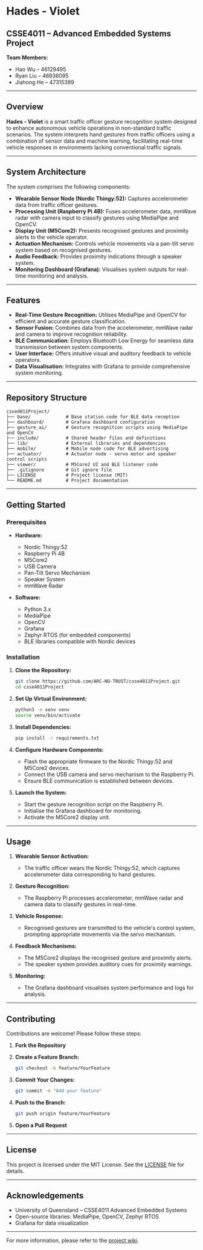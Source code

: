 # Hades - Violet

## CSSE4011 – Advanced Embedded Systems Project

**Team Members:**
- Hao Wu – 46129495
- Ryan Liu – 46936095
- Jiahong He – 47315389

---

## Overview

**Hades - Violet** is a smart traffic officer gesture recognition system designed to enhance autonomous vehicle operations in non-standard traffic scenarios. The system interprets hand gestures from traffic officers using a combination of sensor data and machine learning, facilitating real-time vehicle responses in environments lacking conventional traffic signals.

---

## System Architecture

The system comprises the following components:

- **Wearable Sensor Node (Nordic Thingy:52):** Captures accelerometer data from traffic officer gestures.
- **Processing Unit (Raspberry Pi 4B):** Fuses accelerometer data, mmWave radar with camera input to classify gestures using MediaPipe and OpenCV.
- **Display Unit (M5Core2):** Presents recognised gestures and proximity alerts to the vehicle operator.
- **Actuation Mechanism:** Controls vehicle movements via a pan-tilt servo system based on recognised gestures.
- **Audio Feedback:** Provides proximity indications through a speaker system.
- **Monitoring Dashboard (Grafana):** Visualises system outputs for real-time monitoring and analysis.

---

## Features

- **Real-Time Gesture Recognition:** Utilises MediaPipe and OpenCV for efficient and accurate gesture classification.
- **Sensor Fusion:** Combines data from the accelerometer, mmWave radar and camera to improve recognition reliability.
- **BLE Communication:** Employs Bluetooth Low Energy for seamless data transmission between system components.
- **User Interface:** Offers intuitive visual and auditory feedback to vehicle operators.
- **Data Visualisation:** Integrates with Grafana to provide comprehensive system monitoring.

---

## Repository Structure

```
csse4011Project/
├── base/             # Base station code for BLE data reception
├── dashboard/        # Grafana dashboard configuration
├── gesture_ai/       # Gesture recognition scripts using MediaPipe and OpenCV
├── include/          # Shared header files and definitions
├── lib/              # External libraries and dependencies
├── mobile/           # Mobile node code for BLE advertising
├── actuator/         # Actuator node - servo motor and speaker control scripts
├── viewer/           # M5Core2 UI and BLE listener code
├── .gitignore        # Git ignore file
├── LICENSE           # Project license (MIT)
└── README.md         # Project documentation
```

---

## Getting Started

### Prerequisites

- **Hardware:**
  - Nordic Thingy:52
  - Raspberry Pi 4B
  - M5Core2
  - USB Camera
  - Pan-Tilt Servo Mechanism
  - Speaker System
  - mmWave Radar

- **Software:**
  - Python 3.x
  - MediaPipe
  - OpenCV
  - Grafana
  - Zephyr RTOS (for embedded components)
  - BLE libraries compatible with Nordic devices

### Installation

1. **Clone the Repository:**
   ```bash
   git clone https://github.com/ARC-NO-TRUST/csse4011Project.git
   cd csse4011Project
   ```

2. **Set Up Virtual Environment:**
   ```bash
   python3 -m venv venv
   source venv/bin/activate
   ```

3. **Install Dependencies:**
   ```bash
   pip install -r requirements.txt
   ```

4. **Configure Hardware Components:**
   - Flash the appropriate firmware to the Nordic Thingy:52 and M5Core2 devices.
   - Connect the USB camera and servo mechanism to the Raspberry Pi.
   - Ensure BLE communication is established between devices.

5. **Launch the System:**
   - Start the gesture recognition script on the Raspberry Pi.
   - Initialise the Grafana dashboard for monitoring.
   - Activate the M5Core2 display unit.

---

## Usage

1. **Wearable Sensor Activation:**
   - The traffic officer wears the Nordic Thingy:52, which captures accelerometer data corresponding to hand gestures.

2. **Gesture Recognition:**
   - The Raspberry Pi processes accelerometer, mmWave radar and camera data to classify gestures in real-time.

3. **Vehicle Response:**
   - Recognised gestures are transmitted to the vehicle's control system, prompting appropriate movements via the servo mechanism.

4. **Feedback Mechanisms:**
   - The M5Core2 displays the recognised gesture and proximity alerts.
   - The speaker system provides auditory cues for proximity warnings.

5. **Monitoring:**
   - The Grafana dashboard visualises system performance and logs for analysis.

---

## Contributing

Contributions are welcome! Please follow these steps:

1. **Fork the Repository**

2. **Create a Feature Branch:**
   ```bash
   git checkout -b feature/YourFeature
   ```

3. **Commit Your Changes:**
   ```bash
   git commit -m "Add your feature"
   ```

4. **Push to the Branch:**
   ```bash
   git push origin feature/YourFeature
   ```

5. **Open a Pull Request**

---

## License

This project is licensed under the MIT License. See the [LICENSE](LICENSE) file for details.

---

## Acknowledgements

- University of Queensland – CSSE4011 Advanced Embedded Systems
- Open-source libraries: MediaPipe, OpenCV, Zephyr RTOS
- Grafana for data visualization

---

For more information, please refer to the [project wiki](https://github.com/ARC-NO-TRUST/csse4011Project/wiki).
